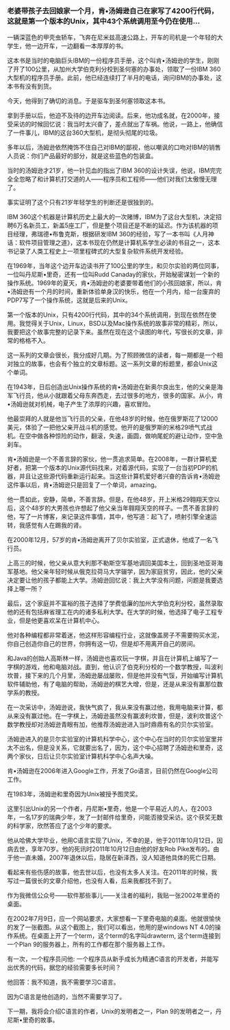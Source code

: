 ### 老婆带孩子去回娘家一个月，肯•汤姆逊自己在家写了4200行代码，这就是第一个版本的Unix，其中43个系统调用至今仍在使用...
一辆深蓝色的甲壳虫轿车，飞奔在尼米兹高速公路上，开车的司机是一个年轻的大学生，他一边开车，一边翻看一本厚厚的书。

这本书是当时的电脑巨头IBM的一份程序员手册，这个叫肯•汤姆逊的学生，刚刚了开了100公里，从加州大学伯克利分校到圣何塞的办事处，领取了一份IBM 360大型机的程序员手册。此前，他已经连续打了半月的电话，询问IBM的办事处，这本书有没有到货。

今天，他得到了确切的消息。于是驱车到圣何塞领取这本书。

拿到手册以后，他迫不及待的边开车边阅读。后来，他功成名就，在2000年，接受采访的时候回忆说：我当时太兴奋了，差点就出了车祸。他说，一路上，他确信了一件事儿，IBM的这台360大型机，是彻头彻尾的垃圾。

多年以后，汤姆逊依然掩饰不住自己对IBM的鄙视，他以嘲讽的口吻对IBM的销售人员说：你们产品最好的部分，就是这些蓝色的包装盒。

当时的汤姆逊才21岁，他一针见血的指出了IBM 360的设计失误，他说，IBM完完全全忽略了和计算机打交道的人——程序员和工程师——他们对我们太傲慢无理了。

事实证明了这个只有21岁年轻学生的判断还是很独到的。

IBM 360这个机器是计算机历史上最大的一次赌博，IBM为了这台大型机，决定招聘6万名新员工，新盖5座工厂，但是整个项目还是不断的延迟。作为该机器的项目经理，弗瑞德•布鲁克斯，根据研发IBM 360的经验，写了一本书叫《人月神话：软件项目管理之道》，这本书现在仍然是计算机系学生必读的书目之一，这本书记录了人类工程史上一项里程碑式的大型复杂软件系统开发经验。

在1969年，当年这个边开车边读书开了100公里的学生，和贝尔实验的两位同事，一位叫丹尼斯•里奇，还有一位叫Rudd Canaday的家伙，开始秘密谋划一个新的操作系统。1969年的夏天，肯•汤姆逊的老婆要带着他们的小孩回娘家，所以，肯•汤姆逊有一个月的时间，重新体验单身汉的快乐，他在一个月内，给一台废弃的PDP7写了一个操作系统，这就是后来的Unix。

第一个版本的Unix，只有4200行代码，其中的34个系统调用，到现在依然在使用。我觉得关于Unix，Linux，BSD以及Mac操作系统的故事非常的精彩，所以，我要把这个故事完整的记录下来。虽然在现在这个读图的年代，写很长的文章，非常的格格不入。

这一系列的文章会很长，我分成好几期。为了照顾微信的读者，每一期都是一个相对独立的故事，也会有个独立的文章标题。这一系列文章的标题里，都会Unix这个单词。

在1943年，日后创造出Unix操作系统的肯•汤姆逊在新奥尔良出生，他的父亲是海军飞行员，他从小就跟着父母东奔西走，去过很多的地方，很多的国家。从小，肯•汤姆逊就对机械，电子产生了浓厚的兴趣，喜欢冒险。

他最崇拜的人就是他当飞行员的父亲，在他48岁的时候，他在俄罗斯花了12000美元，体验了一把他父亲开战斗机的感觉。他开的是俄罗斯的米格29喷气式战机。在空中做各种惊险的动作，翻滚，失速，画圆，做响尾蛇的避让动作，空中急刹车。

肯•汤姆逊是一个不善言辞的家伙，他一贯追求简单。在2008年，一群计算机爱好者，把第一个版本的Unix源代码找来，对着源代码，实现了一台当初PDP的机器，并且让这些源代码重新运行起来。当这些计算机爱好者兴奋的告诉肯•汤姆逊这件事以后，肯•汤姆逊只是回复了一个单词，amazing。

他一贯如此，安静，简单，不善言辞。但是，在他48岁，开上米格29翱翔天空以后，这个48岁的大男孩也许想起了他父亲当年翱翔天空的样子。一贯不善言辞的他，写了一片博客，来记录这件事情，其中，他写道：起飞了，喷射引擎全速运转，我感觉有人在踢我的肾。

在2000年12月，57岁的肯•汤姆逊离开了贝尔实验室，正式退休，他成了一名飞行员。

上高三的时候，他父亲从意大利那不勒斯空军基地调回美国本土，回到圣地亚哥海军基地。他父亲年轻时候从俄克拉荷马大学辍学，因为家庭贫穷，因此，他的父亲决定要让他的孩子都能上大学。汤姆逊回忆说：我上大学没有问题，问题是我要选择上哪一所？

最后，这个家庭并不富裕的孩子选择了学费低廉的加州大学伯克利分校，虽然录取他的还有包括麻省理工在内的诸多私利大学。在大学的时候，他选择了电子工程专业，但是他更喜欢呆在计算机中心。

他对各种编程都非常着迷，他这样形容编程行业，这就像盖房子不需要购买水泥，你自己创造你自己的世界，你拥有这一切，但是却不用离开自己的房间。

和Java的创始人高斯林一样，汤姆逊也喜欢玩一字棋，并且在计算机上编写了一字棋的游戏，他和电脑对战。直到，他认识了伯克利分校的一个数学教授，叫波利坎普，接下来的几个月里，汤姆逊屡战屡败，但是他并没有气馁，开始编写计算机软件辅助他，有了电脑的帮助，汤姆逊的棋艺大增，但是，还是从来没有赢那位数学系的教授。

在一次采访中，汤姆逊说，我快气疯了，我从来没有赢过他，我用电脑来计算，都从来没有赢过他。在一字棋上，汤姆逊虽然没有赢波利坎普，但是，波利坎普这个数学教授却对汤姆逊青眼有加，他推荐汤姆逊进入当时鼎鼎有名的贝尔实验室。

汤姆逊进入的是贝尔实验室的计算机科学中心，这个中心在当时的贝尔实验室里并太不出名，但是没关系，它就要出名了，因为，这个中心招聘了汤姆逊和里奇，这两个家伙，日后让贝尔实验室计算机科学中心名声大噪。

肯•汤姆逊在2006年进入Google工作，开发了Go语言，目前仍然在Google公司工作。

在1983年，汤姆逊和里奇因为Unix被授予图灵奖。

这里引出Unix的另一个作者，丹尼斯•里奇，他是一个平易近人的人，在2003年，一名17岁的瑞典少年，发了一封邮件给里奇，问能否接受采访。这个获奖无数的科学家，欣然答应了这个少年的要求。

他从哈佛大学毕业，他用C语言实现了Unix，不幸的是，他于2011年10月12日，因病去世，享年70岁。他的死讯时2011年10月12日由他的好友Rob Pike发布的。由于他一直未婚，2007年退休以后，隐居在新泽西，没人知道他具体的死亡日期。

看起来有些伤感的故事，他去世以后，也没有太多人关注。在2011年的时候，我写过一篇很长的文章介绍他，也没有人看，后来我都找不到了。

作为我微信公众号——软件那些事儿——关注者的福利，我贴一张2002年里奇的桌面。



在2002年7月9日，应一个网站要求，大家想看一下里奇电脑的桌面。他就很愉快的发了一张截图。从这个截图上，我们可以看出，他用的是windows NT 4.0的操作系统。在桌面上开了一个term，这个term的名字叫drawterm, 这个term连接到一个Plan 9的服务器上，所有的工作都在那个服务器上工作。

有一次，一个程序员问他: 一个程序员从新手成长为精通C语言的开发者，并能写出优秀的代码，据您的经验需要多长时间？

他回答：我不知道，我不需要学习C语言。

因为C语言是他创造的，当然不需要学习了。

下一期，我将会介绍C语言的作者，Unix的发明者之一，Plan 9的发明者之一，丹尼斯•里奇的故事。
